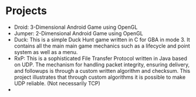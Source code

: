 # Projects
* Droid: 3-Dimensional Android Game using OpenGL
* Jumper: 2-Dimensional Android Game using OpenGL
* Duck: This is a simple Duck Hunt game written in C for GBA in mode 3. It contains all the main
        main game mechanics such as a lifecycle and point system as well as a menu.
* RxP: This is a sophisticated File Transfer Protocol written in Java based on UDP. The mechanism for handling
       packet integrity, ensuring delivery, and followups is through a custom written algorithm and checksum. This 
       project illustrates that through custom algorithms it is possible to make UDP reliable. (Not necessarily TCP)
* 
